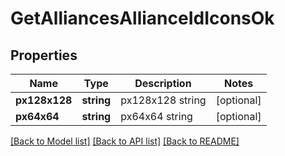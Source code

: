 # GetAlliancesAllianceIdIconsOk

## Properties
Name | Type | Description | Notes
------------ | ------------- | ------------- | -------------
**px128x128** | **string** | px128x128 string | [optional] 
**px64x64** | **string** | px64x64 string | [optional] 

[[Back to Model list]](../README.md#documentation-for-models) [[Back to API list]](../README.md#documentation-for-api-endpoints) [[Back to README]](../README.md)


